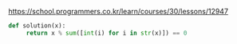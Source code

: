 https://school.programmers.co.kr/learn/courses/30/lessons/12947

```python
def solution(x):
     return x % sum([int(i) for i in str(x)]) == 0
```
